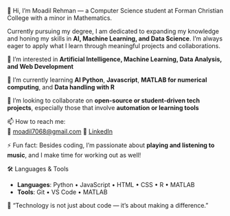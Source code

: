 👋 Hi, I’m Moadil Rehman — a Computer Science student at Forman Christian College with a minor in Mathematics. 

Currently pursuing my degree, I am dedicated to expanding my knowledge and honing my skills in **AI, Machine Learning, and Data Science**. I’m always eager to apply what I learn through meaningful projects and collaborations.

👀 I’m interested in **Artificial Intelligence, Machine Learning, Data Analysis, and Web Development**

🌱 I’m currently learning **AI Python**, **Javascript**, **MATLAB for numerical computing**, and **Data handling with R**

💞️ I’m looking to collaborate on **open-source or student-driven tech projects**, especially those that involve **automation or learning tools**

📫 How to reach me:  
 📧 moadil7068@gmail.com
 💼 [LinkedIn](https://www.linkedin.com/in/moadil-rehman) 

⚡ Fun fact: Besides coding, I’m passionate about **playing and listening to music**, and I make time for working out as well!

🛠️ Languages & Tools
- **Languages**: Python • JavaScript • HTML • CSS • R • MATLAB
- **Tools**: Git • VS Code • MATLAB

🌱 “Technology is not just about code — it’s about making a difference.”

